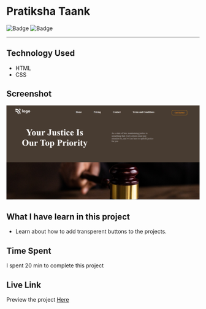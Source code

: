 # Pratiksha Taank
![Badge](https://img.shields.io/badge/Responsive-No-red)
![Badge](https://img.shields.io/badge/Live-Yes-brightgreen)
***
## Technology Used
- HTML
- CSS
## Screenshot
![Project 3](./assets/p3.png)
## What I have learn in this project
- Learn about how to add transperent buttons to the projects.
## Time Spent
I spent 20 min to complete this project
## Live Link
Preview the project [Here](https://lawpage.netlify.app/)
